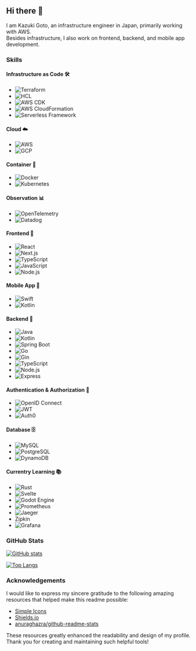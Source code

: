 ## Hi there 👋

I am Kazuki Goto, an infrastructure engineer in Japan, primarily working with AWS.<br>
Besides infrastructure, I also work on frontend, backend, and mobile app development.

### Skills

#### Infrastructure as Code 🛠

- ![Terraform](https://img.shields.io/badge/-Terraform-000?&logo=terraform)
- ![HCL](https://img.shields.io/badge/-HCL-000?&logo=hcl)
- ![AWS CDK](https://img.shields.io/badge/-AWS%20CDK-000?&logo=amazonwebservices)
- ![AWS CloudFormation](https://img.shields.io/badge/-AWS%20CloudFormation-000?&logo=amazonwebservices)
- ![Serverless Framework](https://img.shields.io/badge/-Serverless%20Framework-000?&logo=serverless)

#### Cloud ☁️

- ![AWS](https://img.shields.io/badge/-AWS-000?&logo=amazonwebservices)
- ![GCP](https://img.shields.io/badge/-Google%20Cloud-000?&logo=googlecloud)

#### Container 🐳

- ![Docker](https://img.shields.io/badge/-Docker-000?&logo=docker)
- ![Kubernetes](https://img.shields.io/badge/-Kubernetes-000?&logo=kubernetes)

#### Observation 📊

- ![OpenTelemetry](https://img.shields.io/badge/-OpenTelemetry-000?&logo=opentelemetry)
- ![Datadog](https://img.shields.io/badge/-Datadog-000?&logo=datadog)

#### Frontend 🎨

- ![React](https://img.shields.io/badge/-React-000?&logo=react)
- ![Next.js](https://img.shields.io/badge/-Next.js-000?&logo=next.js)
- ![TypeScript](https://img.shields.io/badge/-TypeScript-000?&logo=typescript)
- ![JavaScript](https://img.shields.io/badge/-JavaScript-000?&logo=javascript)
- ![Node.js](https://img.shields.io/badge/-Node.js-000?&logo=node.js)

#### Mobile App 📱

- ![Swift](https://img.shields.io/badge/-Swift-000?&logo=swift)
- ![Kotlin](https://img.shields.io/badge/-Kotlin-000?&logo=kotlin)

#### Backend 🚀

- ![Java](https://img.shields.io/badge/-Java-000?&logo=openjdk)
- ![Kotlin](https://img.shields.io/badge/-Kotlin-000?&logo=kotlin)
- ![Spring Boot](https://img.shields.io/badge/-Spring%20Boot-000?&logo=spring)
- ![Go](https://img.shields.io/badge/-Go-000?&logo=go)
- ![Gin](https://img.shields.io/badge/-Gin-000?&logo=gin)
- ![TypeScript](https://img.shields.io/badge/-TypeScript-000?&logo=typescript)
- ![Node.js](https://img.shields.io/badge/-Node.js-000?&logo=node.js)
- ![Express](https://img.shields.io/badge/-Express-000?&logo=express)

#### Authentication & Authorization 🔐

- ![OpenID Connect](https://img.shields.io/badge/-OpenID%20Connect-000?&logo=openid)
- ![JWT](https://img.shields.io/badge/-JWT-000?&logo=jsonwebtokens)
- ![Auth0](https://img.shields.io/badge/-Auth0-000?&logo=auth0)

#### Database 🗄

- ![MySQL](https://img.shields.io/badge/-MySQL-000?&logo=mysql)
- ![PostgreSQL](https://img.shields.io/badge/-PostgreSQL-000?&logo=postgresql)
- ![DynamoDB](https://img.shields.io/badge/-DynamoDB-000?&logo=amazondynamodb)

#### Currentry Learning 📚

- ![Rust](https://img.shields.io/badge/-Rust-000?&logo=rust)
- ![Svelte](https://img.shields.io/badge/-Svelte-000?&logo=svelte)
- ![Godot Engine](https://img.shields.io/badge/-Godot%20Engine-000?&logo=godotengine)
- ![Prometheus](https://img.shields.io/badge/-Prometheus-000?&logo=prometheus)
- ![Jaeger](https://img.shields.io/badge/-Jaeger-000?&logo=jaeger)
- Zipkin
- ![Grafana](https://img.shields.io/badge/-Grafana-000?&logo=grafana)

### GitHub Stats

[![GitHub stats](https://github-readme-stats.vercel.app/api?username=gotokazuki&show_icons=true&theme=dracula)](https://github.com/anuraghazra/github-readme-stats)

[![Top Langs](https://github-readme-stats.vercel.app/api/top-langs/?username=gotokazuki&layout=compact&theme=dracula)](https://github.com/anuraghazra/github-readme-stats)

### Acknowledgements

I would like to express my sincere gratitude to the following amazing resources that helped make this readme possible:

- [Simple Icons](https://simpleicons.org/)
- [Shields.io](https://shields.io/)
- [anuraghazra/github-readme-stats](https://github.com/anuraghazra/github-readme-stats)

These resources greatly enhanced the readability and design of my profile. Thank you for creating and maintaining such helpful tools!
